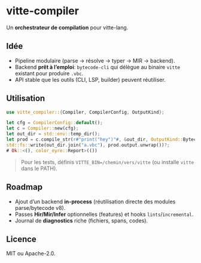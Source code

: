 # vitte-compiler

Un **orchestrateur de compilation** pour vitte-lang.

## Idée
- Pipeline modulaire (parse → résolve → typer → MIR → backend).
- Backend **prêt à l’emploi**: `bytecode-cli` qui délègue au binaire `vitte` existant pour produire `.vbc`.
- API stable que les outils (CLI, LSP, builder) peuvent réutiliser.

## Utilisation
```rust
use vitte_compiler::{Compiler, CompilerConfig, OutputKind};

let cfg = CompilerConfig::default();
let c = Compiler::new(cfg);
let out_dir = std::env::temp_dir();
let prod = c.compile_str(r#"print("hey")"#, &out_dir, OutputKind::BytecodeVbc)?;
std::fs::write(out_dir.join("a.vbc"), prod.output.unwrap())?;
# Ok::<(), color_eyre::Report>(())
```
> Pour les tests, définis `VITTE_BIN=/chemin/vers/vitte` (ou installe `vitte` dans le PATH).

## Roadmap
- Ajout d’un backend **in-process** (réutilisation directe des modules parse/bytecode v8).
- Passes **Hir/Mir/Infer** optionnelles (features) et hooks `lints`/`incremental`.
- Journal de **diagnostics** riche (fichiers, spans, codes).

## Licence
MIT ou Apache-2.0.
